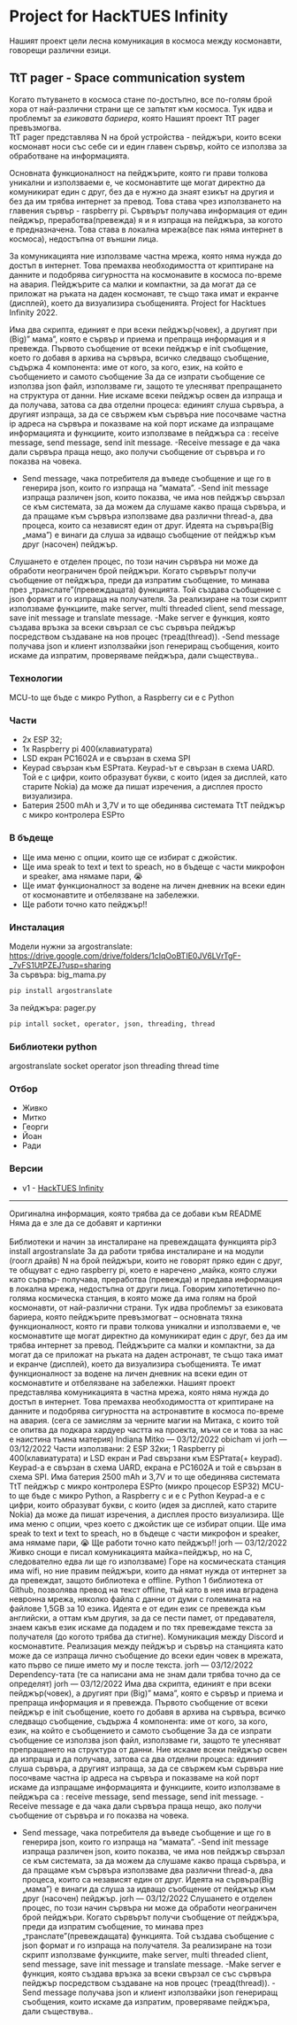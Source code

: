# Project for HackTUES Infinity

Нашият проект цели лесна комуникация в космоса между космонавти, говорещи различни езици.

## TtT pager - Space communication system

Когато пътуването в космоса стане по-достъпно, все по-голям брой хора от най-различни страни ще се запътят към космоса. Тук идва и проблемът за *езиковата бариера*, която Нашият проект TtT pager превъзмогва.<br/>
TtT pager представлява N на брой устройства - пейджъри, които всеки космонавт носи със себе си и един главен сървър, който се използва за обработване на информацията. <br/>

Основната функционалност на пейджърите, която ги прави толкова уникални и използваеми е, че космонавтите ще могат директно да комуникират един с друг, без да е нужно да знаят езикът на другия и без да им трябва интернет за превод. Това става чрез използването на главения сървър - raspberry pi. Сървърът получава информация от един пейджър, преработва(превежда) я и я изпраща на пейджъра, за когото е предназначена. Това става в локална мрежа(все пак няма интернет в космоса), недостъпна от външни лица. <br/>

 За комуникацията ние използваме частна мрежа, която няма нужда до достъп в интернет. Това премахва необходимостта от криптиране на данните и подобрява сигурността на космонавите в космоса по-време на авария.
Пейджърите са малки и компактни, за да могат да се приложат на ръката на даден космонавт, те също така имат и екранче (дисплей), което да визуализира съобщенията. 
Project for Hacktues Infinity 2022.

Има два скрипта, единият е при всеки пейджър(човек), а другият при (Big)” мама”, която е сървър и приема и препраща информация и я превежда. Първото съобщение от всеки пейджър е init съобщение, което го добавя в архива на сървъра, всичко следващо съобщение, съдържа 4 компонента: име от кого, за кого, език, на който е съобщението и самото съобщение
За да се изпрати съобщение се използва json файл, използваме ги, защото те улесняват препращането на структура от данни.
Ние искаме всеки пейджър освен да изпраща и да получава, затова са два отделни процеса: единият слуша сървъра, а другият изпраща, за да се свържем към сървъра ние посочваме частна ip адреса на сървъра и показваме на кой порт искаме да изпращаме информацията и функциите, които използваме в пейджъра са : receive message, send message, send init message. 
-Receive message е да чака дали сървъра праща нещо, ако получи съобщение от сървъра и го показва на човека.
- Send message, чака потребителя да въведе съобщение и ще го в генерира json, които го изпраща на ”мамата”.
 -Send init message изпраща различен json, които показва, че има нов пейджър свързал се към системата, за да можем  да слушаме какво праща сървъра, и да пращаме към сървъра използваме два различни thread-a, два процеса, които са независят един от друг.
Идеята на сървъра(Big „мама”) е винаги да слуша за идващо съобщение от пейджър към друг (насочен)  пейджър.

Слушането е отделен процес, по този начин сървъра ни може да обработи неограничен брой пейджъри.
Когато сървърът получи съобщение от пейджъра, преди да изпратим съобщение, то минава през „транслате”(превеждащата) функцията. Той създава съобщение с json формат и го изпраща на получателя. 
За реализиране на този скрипт използваме функциите, make server, multi threaded client, send message, save init message и translate message.
-Make server е функция, която създава връзка за всеки свързал се със сървъра пейджър посредством създаване на нов процес (треад(thread)).
-Send message получава  json и клиент използвайки json генериращ  съобщения, които искаме да изпратим, проверяваме пейджъра, дали съществува..

### Технологии
MCU-to ще бъде с микро Python, а Raspberry си е с Python

### Части
- 2x ESP 32; 
- 1x Raspberry pi 400(клавиатурата) 
- LSD екран PC1602A и е свързан в схема SPI
- Keypad свързан към ESPтата. Keypad-ът е свързан в схема UARD. Той е с цифри, които образуват букви, с които (идея за дисплей, като старите Nokia) да може да пишат изречения, a дисплея просто визуализира. 
- Батерия 2500 mAh и 3,7V и то ще обединява системата ТtТ пейджър с микро контролера ESPто

### В бъдеще
 - Ще има меню с опции, които ще се избират с джойстик.
 - Ще има speak to text и text to speach, но в бъдеще с части микрофон и speaker,  ама нямаме пари, 😭
 - Ще имат функционалност за водене на личен дневник на всеки един от космонавтите и отбелязване на забележки.
 - Ще работи точно като пейджър!!


### Инсталация
Модели нужни за argostranslate:
https://drive.google.com/drive/folders/1cIqOoBTIE0JV6LVrTgF-_7vFS1UtPZEJ?usp=sharing <br/>
За сървъра: big_mama.py <br/>
```python
pip install argostranslate
```
За пейджъра: pager.py <br/>
```python
pip intall socket, operator, json, threading, thread
```
### Библиотеки python
argostranslate
socket
operator
json
threading
thread
time <br/>


### Отбор
 - Живко
 - Митко
 - Георги
 - Йоан
 - Ради

### Версии
 - v1 - [HackTUES Infinity](https://github.com/y0608/TtT/releases/tag/HackTUES)


****************************************
Оригинална информация, която трябва да се добави към README <br/> 
Няма да е зле да се добавят и картинки<br/><br/>
Библиотеки и начин за инсталиране на превеждащата функцията pip3 install argostranslate 
За да работи трябва инсталиране и на модули (гоогл драйв)
N на брой пейджъри, които не говорят пряко един с друг, те общуват с едно raspberry pi, което е наречено „майка, която служи като сървър- получава, преработва (превежда) и предава информация в локална мрежа, недостъпна от други лица. Говорим хипотетично по-голяма космическа станция, в която може да има голям на брой космонавти, от най-различни страни. Тук идва проблемът за езиковата бариера, която пейджърите превъзмогват –  основната тяхна функционалност, която ги прави толкова уникални и използваеми е, че космонавтите  ще могат директно да комуникират един с друг, без да им трябва интернет за превод. Пейджърите са малки и компактни, за да могат да се приложат на ръката на даден астронавт, те също така имат и екранче (дисплей), което да визуализира съобщенията.  Те имат функционалност за водене на личен дневник на всеки един от космонавтите и отбелязване на забележки. 
Нашият проект представлява комуникацията в частна мрежа, която няма нужда до достъп в интернет. Това премахва необходимостта от криптиране на данните и подобрява сигурността на астронавтите в космоса по-време на авария.
(сега се замислям за черните магии на Митака, с които той се опитва да подкара хардуер частта на проекта, мъчи се и това за нас е наистина тъмна материя)
Indiana Mitko — 03/12/2022
obicham vi
jorh — 03/12/2022
Части използвани:
2 ESP 32ки; 1 Raspberry pi 400(клавиатурата) и LSD екран и Pad свързани към ESPтата(+ keypad).
Keypad-а е свързан в схема UARD, екрана е PC1602A и той е свързан в схема SPI.  Има батерия 2500 mAh и 3,7V и то ще обединява системата ТtТ пейджър с микро контролера ESPто (микро процесор ESP32)
MCU-to ще бъде с микро Python, а Raspberry с и е с Python
Keypad-а е с цифри, които образуват букви, с които (идея за дисплей, като старите Nokia) да може да пишат изречения, a дисплея просто визуализира. 
Ще има меню с опции, чрез което с джойстик ще се избират опции.
Ще има speak to text и text to speach, но в бъдеще с части микрофон и speaker,  ама нямаме пари, 😭
Ще работи точно като пейджър!!
jorh — 03/12/2022
Живко снощи е писал  комуникацията майка=пейджър, но на C, следователно едва ли ще го използваме)
Горе на космическата станция има wifi, но ние правим пейджъри, които да нямат нужда от интернет за да превеждат, защото библиотека е offline. 
Python 
1 библиотека от Github, позволява превод на текст offline, тъй като в нея има вградена невронна мрежа, няколко файла с данни от думи с големината  на файлове 1,5GB  за 10 езика.
Идеята е от един език се превежда към английски, а оттам към другия, за да се пести памет, от предавателя, знаем какъв език искаме да подадем и по тях превеждаме текста за получателя (до когото трябва да стигне).
 Комуникация между Discord и космонавтите.
 Реализация между пейджър и сървър на станцията като може да се изпраща лично съобщение до всеки един човек в мрежата, като първо се пише името му и после текста.
jorh — 03/12/2022
Dependency-тата (те са написани ама не знам дали трябва точно да се определят)
jorh — 03/12/2022
Има два скрипта, единият е при всеки пейджър(човек), а другият при (Big)” мама”, която е сървър и приема и препраща информация и я превежда. Първото съобщение от всеки пейджър е init съобщение, което го добавя в архива на сървъра, всичко следващо съобщение, съдържа 4 компонента: име от кого, за кого, език, на който е съобщението и самото съобщение
За да се изпрати съобщение се използва json файл, използваме ги, защото те улесняват препращането на структура от данни.
Ние искаме всеки пейджър освен да изпраща и да получава, затова са два отделни процеса: единият слуша сървъра, а другият изпраща, за да се свържем към сървъра ние посочваме частна ip адреса на сървъра и показваме на кой порт искаме да изпращаме информацията и функциите, които използваме в пейджъра са : receive message, send message, send init message. 
-Receive message е да чака дали сървъра праща нещо, ако получи съобщение от сървъра и го показва на човека.
- Send message, чака потребителя да въведе съобщение и ще го в генерира json, които го изпраща на ”мамата”.
 -Send init message изпраща различен json, които показва, че има нов пейджър свързал се към системата, за да можем  да слушаме какво праща сървъра, и да пращаме към сървъра използваме два различни thread-a, два процеса, които са независят един от друг.
Идеята на сървъра(Big „мама”) е винаги да слуша за идващо съобщение от пейджър към друг (насочен)  пейджър.
jorh — 03/12/2022
Слушането е отделен процес, по този начин сървъра ни може да обработи неограничен брой пейджъри.
Когато сървърът получи съобщение от пейджъра, преди да изпратим съобщение, то минава през „транслате”(превеждащата) функцията. Той създава съобщение с json формат и го изпраща на получателя. 
За реализиране на този скрипт използваме функциите, make server, multi threaded client, send message, save init message и translate message.
-Make server е функция, която създава връзка за всеки свързал се със сървъра пейджър посредством създаване на нов процес (треад(thread)).
-Send message получава  json и клиент използвайки json генериращ  съобщения, които искаме да изпратим, проверяваме пейджъра, дали съществува..


